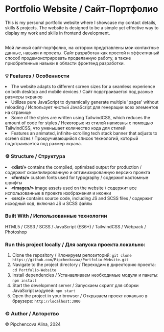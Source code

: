 <h1> Portfolio Website / Сайт-Портфолио </h1>
This is my personal portfolio website where I showcase my contact details, skills & projects. The website is designed to be a simple yet effective way to display my work and skills in frontend development.

<br>Мой личный сайт-портфолио, на котором представлены мои контактные данные, навыки и проекты. Сайт разработан как простой и эффективный способ продемонстрировать проделанную работу, а также приобретенные навыки в области фронтенд разработки.

<h3> <b> 💡 Features / Особенности </b> </h3>
<li>The website adapts to different screen sizes for a seamless experience on both desktop and mobile devices / Сайт подстраивается под разные размеры экранов</li>
<li>Utilizes pure JavaScript to dynamically generate multiple 'pages' without reloading / Использует чистый JavaScript для генерации всех элементов на странице</li>
<li>Some of the styles are written using TailwindCSS, which reduces the amount of code for styles / Некоторые из стилей написаны с помощью TailwindCSS, что уменьшает количество кода для стилей</li>
<li>Features an animated, infinite-scrolling tech stack banner that adjusts to screen sizes / Прокручивающийся список технологий, который подстраивается под размер экрана.</li>

<h3> <b> ⚙️ Structure / Структура </b> </h3>
<li><b>«dist/»</b> contains the compiled, optimized output for production / содержит скомпилированную и оптимизированную версию проекта</li>
<li><b>«fonts/»</b> custom fonts used for typography / содержит кастомные шрифты</li>
<li><b>«images/»</b> image assets used on the website / содержит все использованные в проекте изображения и иконки</li>
<li><b>«src/»</b> contains source code, including JS and SCSS files / содержит исходный код, включая JS и SCSS файлы</li>

<h3> <b> Built With / Использованные технологии </b> </h3>
HTML5 / CSS3 / SCSS / JavaScript (ES6+) / TailwindCSS / Webpack / Photoshop

<h3> <b> Run this project locally / Для запуска проекта локально: </b> </h3>

1) Clone the repository / Клонируем репозиторий: `git clone https://github.com/Pipchenkovaa/Portfolio-Website.git`<br>
2) Navigate to the project directory / Переходим в директорию проекта: `cd Portfolio-Website`<br>
3) Install dependencies / Устанавливаем необходимые модули и пакеты: `npm install`<br>
4) Start the development server / Запускаем скрипт для сборки JavaScript модулей: `npm start`<br>
5) Open the project in your browser / Открываем проект локально в браузере: `http://localhost:3000`<br>

<h3> <b> ©️ Author / Авторство </b> </h3>
© Pipchencova Alina, 2024
